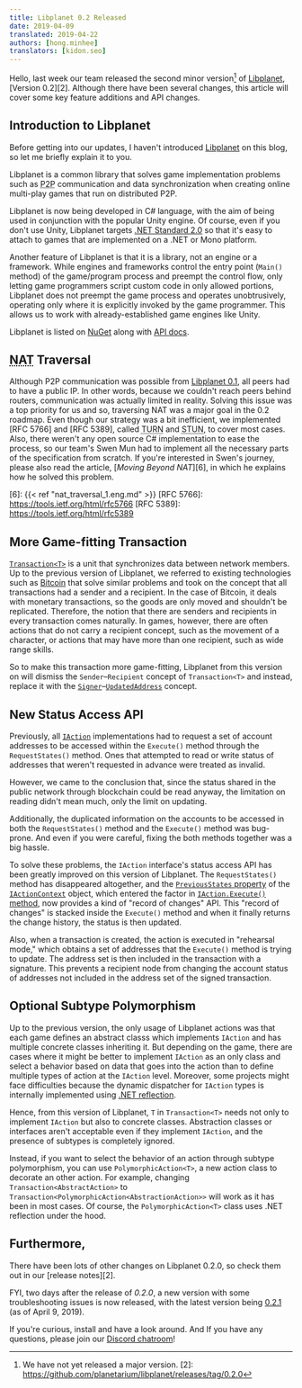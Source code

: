 ```yaml
---
title: Libplanet 0.2 Released
date: 2019-04-09
translated: 2019-04-22
authors: [hong.minhee]
translators: [kidon.seo]
---
```


Hello, last week our team released the second minor version[^1] of [Libplanet],
[Version 0.2][2].
Although there have been several changes,
this article will cover some key feature additions and API changes.

[Libplanet]: https://libplanet.io/
[^1]: We have not yet released a major version.
[2]: https://github.com/planetarium/libplanet/releases/tag/0.2.0


Introduction to Libplanet
-------------------------

Before getting into our updates, I haven't introduced [Libplanet] on this blog,
so let me briefly explain it to you.

Libplanet is a common library that solves game implementation problems such as
<abbr title="Peer-to-Peer">P2P</abbr> communication and data synchronization
when creating online multi-play games that run on distributed P2P.

Libplanet is now being developed in C# language,
with the aim of being used in conjunction with the popular Unity engine.
Of course, even if you don't use Unity,
Libplanet targets [.NET Standard 2.0][3] so that it's easy to attach to
games that are implemented on a .NET or Mono platform.

Another feature of Libplanet is that it is a library,
not an engine or a framework.
While engines and frameworks control the entry point (`Main()` method) of
the game/program process and preempt the control flow,
only letting game programmers script custom code in only allowed portions,
Libplanet does not preempt the game process and operates unobtrusively,
operating only where it is explicitly invoked by the game programmer.
This allows us to work with already-established game engines like Unity.

Libplanet is listed on [NuGet] along with [API docs][4].

[3]: https://github.com/dotnet/standard/blob/master/docs/versions/netstandard2.0.md
[NuGet]: https://www.nuget.org/packages/Libplanet/
[4]: https://docs.libplanet.io/


<abbr title="Network Address Translation">NAT</abbr> Traversal
--------------------------------------------------------------

Although P2P communication was possible from [Libplanet 0.1][5],
all peers had to have a public IP.
In other words, because we couldn't reach peers behind routers,
communication was actually limited in reality.
Solving this issue was a top priority for us and so,
traversing NAT was a major goal in the 0.2 roadmap.
Even though our strategy was a bit inefficient,
we implemented [RFC 5766] and [RFC 5389],
called <abbr title="Traversal Using Relays around NAT">TURN</abbr> and
<abbr title="Session Traversal Utilities for NAT">STUN</abbr>,
to cover most cases.
Also, there weren't any open source C# implementation to ease the process,
so our team's Swen Mun had to implement all the necessary parts of
the specification from scratch.
If you're interested in Swen's journey, please also read the article,
[*Moving Beyond NAT*][6], in which he explains how he solved this problem.

[5]: https://github.com/planetarium/libplanet/releases/tag/0.1.0
[6]: {{< ref "nat_traversal_1.eng.md" >}}
[RFC 5766]: https://tools.ietf.org/html/rfc5766
[RFC 5389]: https://tools.ietf.org/html/rfc5389


More Game-fitting Transaction
-----------------------------

[`Transaction<T>`][7] is a unit that synchronizes data between network members.
Up to the previous version of Libplanet,
we referred to existing technologies such as [Bitcoin]
that solve similar problems and took on the concept
that all transactions had a sender and a recipient.
In the case of Bitcoin, it deals with monetary transactions,
so the goods are only moved and shouldn't be replicated.
Therefore, the notion that there are senders and recipients in
every transaction comes naturally.
In games, however, there are often actions that do not carry a recipient
concept, such as the movement of a character,
or actions that may have more than one recipient, such as wide range skills.

So to make this transaction more game-fitting,
Libplanet from this version on will dismiss the `Sender`–`Recipient` concept of
`Transaction<T>` and instead,
replace it with the [`Signer`][8]–[`UpdatedAddress`][9] concept.

[7]: https://docs.libplanet.io/0.2.1/api/Libplanet.Tx.Transaction-1.html
[Bitcoin]: https://bitcoin.org/
[8]: https://docs.libplanet.io/0.2.1/api/Libplanet.Tx.Transaction-1.html#Libplanet_Tx_Transaction_1_Signer
[9]: https://docs.libplanet.io/0.2.1/api/Libplanet.Tx.Transaction-1.html#Libplanet_Tx_Transaction_1_UpdatedAddresses


New Status Access API
---------------------

Previously, all [`IAction`][10] implementations had to request a set of account
addresses to be accessed within the `Execute()` method through
the `RequestStates()` method.
Ones that attempted to read or write status of addresses that weren't requested
in advance were treated as invalid.

However, we came to the conclusion that, since the status shared
in the public network through blockchain could be read anyway,
the limitation on reading didn't mean much, only the limit on updating.

Additionally, the duplicated information on the accounts to be accessed
in both the `RequestStates()` method and the `Execute()` method was bug-prone.
And even if you were careful, fixing the both methods together was a big hassle.

To solve these problems, the `IAction` interface's status access API
has been greatly improved on this version of Libplanet.
The `RequestStates()` method has disappeared altogether,
and the [`PreviousStates` property][11] of the [`IActionContext`][12] object,
which entered the factor in [`IAction.Execute()` method][13],
now provides a kind of "record of changes" API.
This "record of changes" is stacked inside the `Execute()` method and
when it finally returns the change history, the status is then updated.

Also, when a transaction is created, the action is executed in "rehearsal mode,"
which obtains a set of addresses that the `Execute()` method is
trying to update.
The address set is then included in the transaction with a signature.
This prevents a recipient node from changing the account status of addresses
not included in the address set of the signed transaction.

[10]: https://docs.libplanet.io/0.2.1/api/Libplanet.Action.IAction.html
[11]: https://docs.libplanet.io/0.2.1/api/Libplanet.Action.IActionContext.html#Libplanet_Action_IActionContext_PreviousStates
[12]: https://docs.libplanet.io/0.2.1/api/Libplanet.Action.IActionContext.html
[13]: https://docs.libplanet.io/0.2.1/api/Libplanet.Action.IAction.html#Libplanet_Action_IAction_Execute_Libplanet_Action_IActionContext_


Optional Subtype Polymorphism
-----------------------------

Up to the previous version, the only usage of Libplanet actions was that
each game defines an abstract classs which implements `IAction` and
has multiple concrete classes inheriting it.
But depending on the game, there are cases where it might be better to implement
`IAction` as an only class and select a behavior based on data that goes into
the action than to define multiple types of action at the `IAction` level.
Moreover, some projects might face difficulties because the dynamic dispatcher
for `IAction` types is internally implemented using [.NET reflection][14].

Hence, from this version of Libplanet, `T` in `Transaction<T>` needs not only to
implement `IAction` but also to concrete classes.
Abstraction classes or interfaces aren't acceptable
even if they implement `IAction`,
and the presence of subtypes is completely ignored.

Instead, if you want to select the behavior of an action through
subtype polymorphism, you can use `PolymorphicAction<T>`, a new action class to
decorate an other action.
For example, changing `Transaction<AbstractAction>` to
`Transaction<PolymorphicAction<AbstractionAction>>` will work as it has been
in most cases.
Of course, the `PolymorphicAction<T>` class uses .NET reflection under the hood.

[14]: https://docs.microsoft.com/en-us/dotnet/framework/reflection-and-codedom/reflection
[15]: https://docs.libplanet.io/0.2.1/api/Libplanet.Action.PolymorphicAction-1.html


Furthermore,
------------

There have been lots of other changes on Libplanet 0.2.0, so check them out in
our [release notes][2].

FYI, two days after the release of *0.2.0*, a new version with some
troubleshooting issues is now released, with the latest version being
[0.2.1][15] (as of April 9, 2019).

If you're curious, install and have a look around.
And If you have any questions, please join our [Discord chatroom][16]!

[15]: https://github.com/planetarium/libplanet/releases/tag/0.2.1
[16]: https://discord.gg/ue9fgc3
